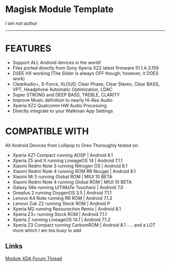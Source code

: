 # Magisk Module Template

*I am not author*

---

# FEATURES

- Support ALL Android devices in the world!
- Files ported directly from Sony Xperia XZ2 latest firmware 51.1.A.3.159
- DSEE HX working (The Slider is always OFF though; however, it DOES work)
- ClearAudio+, S-Force, XLOUD, Clear Phase, Clear Stereo, Clear BASS, VPT, Headphone Automatic Optimization, LDAC
- Super STRONG and DEEP BASS, TREBLE, CLARITY
- Improve Music definition to nearly Hi-Res Audio
- Xperia XZ2 Qualcomm HW Audio Processing
- Directly integrate to your Walkman App Settings

# COMPATIBLE WITH

All Android Devices from Lollipop to Oreo
Thoroughly tested on:
- Xperia XZ1 Compact running AOSP | Android 8.1
- Xperia Z5 and X running LineageOS 14 | Android 7.1.1
- Xiaomi Redmi Note 3 running Nitrogen OS | Android 8.1
- Xiaomi Redmi Note 4 running ROM RR Nougat | Android 8.1
- Xiaomi Mi 5 running Global ROM | MIUI 10 BETA
- Xiaomi Redmi Note 4 running Global ROM | MIUI 10 BETA
- Galaxy S6e running UlTiMaTe Touchwiz | Android 7.0
- Oneplus 2 running OxygenOS 3.5 | Android 7.1.1
- Lenovo K4 Note running RR ROM | Android 7.1.2
- Lenovo Zuk Z2 running Stock ROM | Android P
- Xperia M2 running Ressurection Remix | Android 8.1
- Xperia Z3+ running Stock ROM | Android 7.1.1
- Xperia Z running LineageOS 14.1 | Android 7.1.2
- Xperia Z3 Compact running CarbomROM | Android 8.1
-... and a LOT more which I am too busy to add

## Links
[Module XDA Forum Thread](https://forum.xda-developers.com/crossdevice-dev/sony-themes-apps/port-sony-xperia-xz2-sound-enhancements-t3772758)
